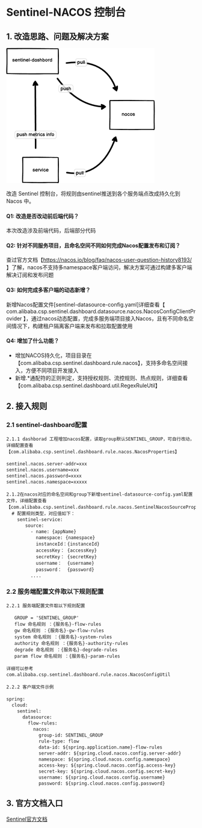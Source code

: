 # Sentinel-NACOS 控制台

## 1. 改造思路、问题及解决方案

![sentinel-dashboard-nacos.png](sentinel-dashborad-nacos.png)

改造 Sentinel 控制台，将规则由sentinel推送到各个服务端点改成持久化到 Nacos 中。

#### Q1: 改造是否改动前后端代码？
  本次改造涉及前端代码，后端部分代码
#### Q2: 针对不同服务项目，且命名空间不同如何完成Nacos配置发布和订阅？
  查过官方文档【https://nacos.io/blog/faq/nacos-user-question-history8193/ 】了解，nacos不支持多namespace客户端访问，解决方案可通过构建多客户端解决订阅和发布问题  
#### Q3: 如何完成多客户端的动态新增？
  新增Nacos配置文件[sentinel-datasource-config.yaml]详细查看【 com.alibaba.csp.sentinel.dashboard.datasource.nacos.NacosConfigClientProvider 】，通过nacos动态配置，完成多服务端项目接入Nacos，且有不同命名空间情况下，构建租户隔离客户端来发布和拉取配置使用
#### Q4: 增加了什么功能？
 
- 增加NACOS持久化，项目目录在【com.alibaba.csp.sentinel.dashboard.rule.nacos】，支持多命名空间接入，方便不同项目开发接入
- 新增.*通配符的正则判定，支持授权规则、流控规则、热点规则，详细查看【com.alibaba.csp.sentinel.dashboard.util.RegexRuleUtil】

## 2. 接入规则
### 2.1 sentinel-dashboard配置
```
2.1.1 dashborad 工程增加nacos配置，读取group默认SENTINEL_GROUP，可自行改动，详细配置查看【com.alibaba.csp.sentinel.dashboard.rule.nacos.NacosProperties】

sentinel.nacos.server-addr=xxx
sentinel.nacos.username=xxx
sentinel.nacos.password=xxxx
sentinel.nacos.namespace=xxxxx

2.1.2在nacos对应的命名空间和group下新增sentinel-datasource-config.yaml配置文件，详细配置查看【com.alibaba.csp.sentinel.dashboard.rule.nacos.SentinelNacosSourceProperties】
  # 配置规则类型，对应值如下：
    sentinel-service:
       source:
         - name: {appName}
           namespace: {namespace}
           instanceId：{instanceId}
           accessKey： {accessKey}
           secretKey： {secretKey}
           username：  {username}
           password：  {password}
         ....  
```
###  2.2 服务端配置文件取以下规则配置
```
2.2.1 服务端配置文件取以下规则配置

   GROUP = 'SENTINEL_GROUP'
   flow 命名规则 ：{服务名}-flow-rules
   gw 命名规则 ：{服务名}-gw-flow-rules
   system 命名规则 ：{服务名}-system-rules
   authority 命名规则 ：{服务名}-authority-rules
   degrade 命名规则 ：{服务名}-degrade-rules
   param flow 命名规则 ：{服务名}-param-rules
   
详细可以参考 com.alibaba.csp.sentinel.dashboard.rule.nacos.NacosConfigUtil
   
2.2.2 客户端文件示例

spring:
  cloud:
    sentinel:
      datasource:
        flow-rules:
          nacos:
            group-id: SENTINEL_GROUP
            rule-type: flow
            data-id: ${spring.application.name}-flow-rules
            server-addr: ${spring.cloud.nacos.config.server-addr}
            namespace: ${spring.cloud.nacos.config.namespace}
            access-key: ${spring.cloud.nacos.config.access-key}
            secret-key: ${spring.cloud.nacos.config.secret-key}
            username: ${spring.cloud.nacos.config.username}
            password: ${spring.cloud.nacos.config.password}

```
## 3. 官方文档入口
[Sentinel官方文档](./Sentinel-README.md)
